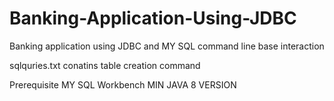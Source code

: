 # Banking-Application-Using-JDBC
Banking application using JDBC and MY SQL command line base interaction

sqlquries.txt conatins table creation command 

Prerequisite
MY SQL Workbench
MIN JAVA 8 VERSION
